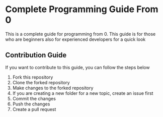 <!-- Readme -->
<h1> Complete Programming Guide From 0</h1>

<p>This
is a complete guide for programming from 0. This guide is for those who are beginners also for experienced developers for a quick look
 </p>

<h2>Contribution Guide </h2>

<p> If you want to contribute to this guide, you can follow the steps below </p>

<ol>
<li> Fork this repository </li>
<li> Clone the forked repository </li>
<li> Make changes to the forked repository </li>
<li>If you are creating a new folder for a new topic, create an issue first</li>
<li> Commit the changes </li>
<li> Push the changes </li>
<li> Create a pull request </li>
</ol>


